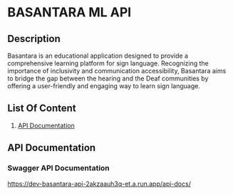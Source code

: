 # BASANTARA ML API
## Description
Basantara is an educational application designed to provide a comprehensive learning platform for sign language. Recognizing the importance of inclusivity and communication accessibility, Basantara aims to bridge the gap between the hearing and the Deaf communities by offering a user-friendly and engaging way to learn sign language.

## List Of Content
1. [API Documentation](#api-documentation)

## API Documentation
### Swagger API Documentation
https://dev-basantara-api-2akzaauh3q-et.a.run.app/api-docs/
